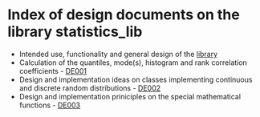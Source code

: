 # Index of design documents on the library statistics_lib

* Intended use, functionality and general design of the [library](./DE000_library_design.md)
* Calculation of the quantiles, mode(s), histogram and rank correlation coefficients - [DE001](./DE001_order_related.md)
* Design and implementation ideas on classes implementing continuous and discrete random distributions - [DE002](./DE002_continuous_distributions.md)
* Design and implementation priniciples on the special mathematical functions - [DE003](./DE003_special_functions.md)
